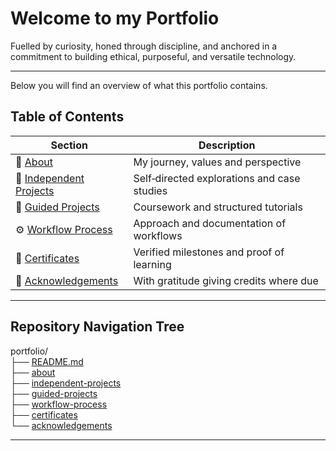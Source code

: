 # Welcome to my Portfolio

Fuelled by curiosity, honed through discipline, and anchored in a commitment to building ethical, purposeful, and versatile technology.  

---

Below you will find an overview of what this portfolio contains.

## Table of Contents

| Section              | Description                                |
|----------------------|--------------------------------------------|
| 📖 [About](https://github.com/musman-uk/portfolio/blob/main/about/README.md) | My journey, values and perspective |
| 🎨 [Independent Projects](https://github.com/musman-uk/portfolio/blob/main/independent-projects/README.md) | Self‑directed explorations and case studies |
| 📘 [Guided Projects](https://github.com/musman-uk/portfolio/blob/main/guided-projects/README.md) | Coursework and structured tutorials |
| ⚙️ [Workflow Process](https://github.com/musman-uk/portfolio/blob/main/workflow-process/README.md) | Approach and documentation of workflows |
| 📜 [Certificates](https://github.com/musman-uk/portfolio/blob/main/certificates/README.md) | Verified milestones and proof of learning |
| 🤝 [Acknowledgements](https://github.com/musman-uk/portfolio/blob/main/acknowledgements/README.md) | With gratitude giving credits where due |

---

## Repository Navigation Tree

portfolio/  
├── [README.md](https://github.com/musman-uk/portfolio/blob/main/README.md)  
├── [about](https://github.com/musman-uk/portfolio/blob/main/about/README.md)  
├── [independent-projects](https://github.com/musman-uk/portfolio/blob/main/independent-projects/README.md)  
├── [guided-projects](https://github.com/musman-uk/portfolio/blob/main/guided-projects/README.md)  
├── [workflow-process](https://github.com/musman-uk/portfolio/blob/main/workflow-process/README.md)  
├── [certificates](https://github.com/musman-uk/portfolio/blob/main/certificates/README.md)  
└── [acknowledgements](https://github.com/musman-uk/portfolio/blob/main/acknowledgements/README.md)  










---
